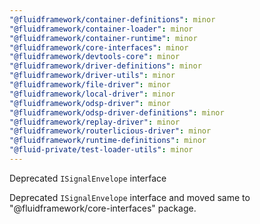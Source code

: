 ```yaml
---
"@fluidframework/container-definitions": minor
"@fluidframework/container-loader": minor
"@fluidframework/container-runtime": minor
"@fluidframework/core-interfaces": minor
"@fluidframework/devtools-core": minor
"@fluidframework/driver-definitions": minor
"@fluidframework/driver-utils": minor
"@fluidframework/file-driver": minor
"@fluidframework/local-driver": minor
"@fluidframework/odsp-driver": minor
"@fluidframework/odsp-driver-definitions": minor
"@fluidframework/replay-driver": minor
"@fluidframework/routerlicious-driver": minor
"@fluidframework/runtime-definitions": minor
"@fluid-private/test-loader-utils": minor
---
```


Deprecated `ISignalEnvelope` interface

Deprecated `ISignalEnvelope` interface and moved same to "@fluidframework/core-interfaces" package.
